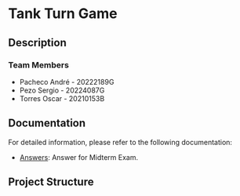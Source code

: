 # Tank Turn Game

## Description


### Team Members
- Pacheco André - 20222189G
- Pezo Sergio - 20224087G
- Torres Oscar - 20210153B

## Documentation

For detailed information, please refer to the following documentation:

- [Answers](./docs/ANSWERS.md): Answer for Midterm Exam.

## Project Structure
